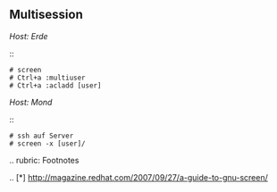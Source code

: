Multisession
------------

*Host: Erde*

::

    # screen
    # Ctrl+a :multiuser
    # Ctrl+a :acladd [user]

*Host: Mond*

::

    # ssh auf Server
    # screen -x [user]/

.. rubric: Footnotes

.. [*] http://magazine.redhat.com/2007/09/27/a-guide-to-gnu-screen/
